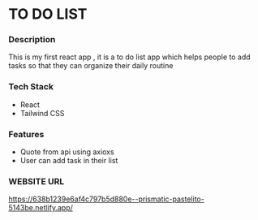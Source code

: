 <h1>TO DO LIST </h1>

<h3>Description</h3>
<p>This is my first react app , it is a to do list app which helps people to add tasks so that they can organize their daily routine</p>

<h3>Tech Stack</h3>
<ul>
    <li>React</li>
    <li>Tailwind CSS</li>
</ul>

<h3>Features</h3>
<ul>
    <li>Quote from api using axioxs</li>
    <li>User can add task in their list</li>
</ul>

<h3>WEBSITE URL</h3>
<a href="https://638b1239e6af4c797b5d880e--prismatic-pastelito-5143be.netlify.app/">https://638b1239e6af4c797b5d880e--prismatic-pastelito-5143be.netlify.app/</a>


